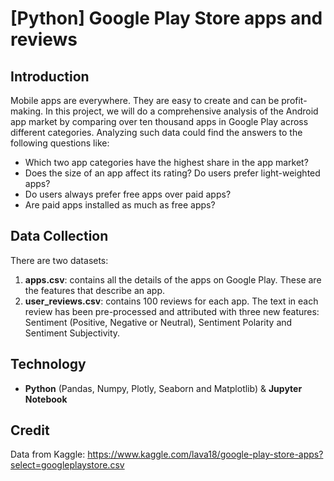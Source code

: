 # [Python] Google Play Store apps and reviews

## Introduction
Mobile apps are everywhere. They are easy to create and can be profit-making. In this project, we will do a comprehensive analysis of the Android app market by comparing over ten thousand apps in Google Play across different categories. Analyzing such data could find the answers to the following questions like:
- Which two app categories have the highest share in the app market?
- Does the size of an app affect its rating? Do users prefer light-weighted apps? 
- Do users always prefer free apps over paid apps?
- Are paid apps installed as much as free apps? 


## Data Collection
There are two datasets:
1. **apps.csv**: contains all the details of the apps on Google Play. These are the features that describe an app.
2. **user_reviews.csv**: contains 100 reviews for each app. The text in each review has been pre-processed and attributed with three new features: Sentiment (Positive, Negative or Neutral), Sentiment Polarity and Sentiment Subjectivity.

## Technology
* **Python** (Pandas, Numpy, Plotly, Seaborn and Matplotlib) & **Jupyter Notebook**

## Credit
Data from Kaggle: https://www.kaggle.com/lava18/google-play-store-apps?select=googleplaystore.csv

